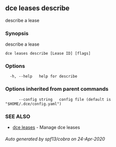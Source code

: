 ## dce leases describe

describe a lease

### Synopsis

describe a lease

```
dce leases describe [Lease ID] [flags]
```

### Options

```
  -h, --help   help for describe
```

### Options inherited from parent commands

```
      --config string   config file (default is "$HOME/.dce/config.yaml")
```

### SEE ALSO

* [dce leases](dce_leases.md)	 - Manage dce leases

###### Auto generated by spf13/cobra on 24-Apr-2020
